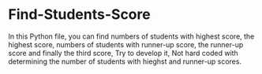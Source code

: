 # Find-Students-Score
In this Python file, you can find numbers of students with highest score, the highest score, numbers of students with runner-up score, the runner-up score and finally the third score, Try to develop it, Not hard coded with determining the number of students with hieghst and runner-up scores.

